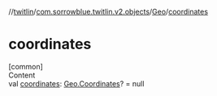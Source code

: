 //[twitlin](../../index.md)/[com.sorrowblue.twitlin.v2.objects](../index.md)/[Geo](index.md)/[coordinates](coordinates.md)



# coordinates  
[common]  
Content  
val [coordinates](coordinates.md): [Geo.Coordinates](-coordinates/index.md)? = null  



